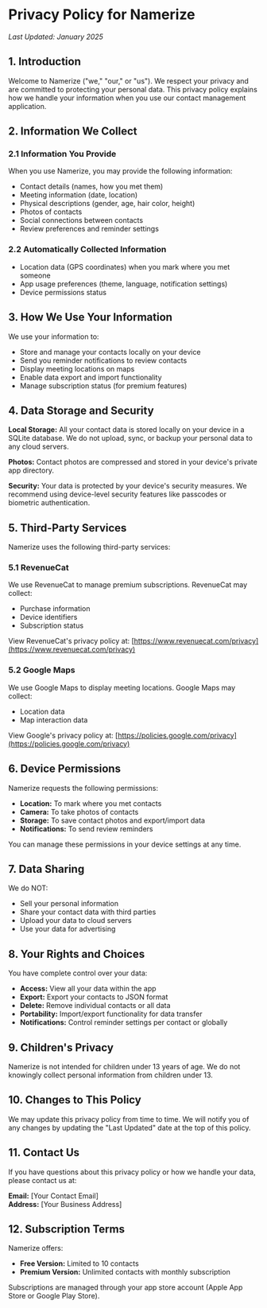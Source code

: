 # Privacy Policy for Namerize

*Last Updated: January 2025*

## 1. Introduction

Welcome to Namerize ("we," "our," or "us"). We respect your privacy and are committed to protecting your personal data. This privacy policy explains how we handle your information when you use our contact management application.

## 2. Information We Collect

### 2.1 Information You Provide

When you use Namerize, you may provide the following information:

- Contact details (names, how you met them)
- Meeting information (date, location)
- Physical descriptions (gender, age, hair color, height)
- Photos of contacts
- Social connections between contacts
- Review preferences and reminder settings

### 2.2 Automatically Collected Information

- Location data (GPS coordinates) when you mark where you met someone
- App usage preferences (theme, language, notification settings)
- Device permissions status

## 3. How We Use Your Information

We use your information to:

- Store and manage your contacts locally on your device
- Send you reminder notifications to review contacts
- Display meeting locations on maps
- Enable data export and import functionality
- Manage subscription status (for premium features)

## 4. Data Storage and Security

**Local Storage:** All your contact data is stored locally on your device in a SQLite database. We do not upload, sync, or backup your personal data to any cloud servers.

**Photos:** Contact photos are compressed and stored in your device's private app directory.

**Security:** Your data is protected by your device's security measures. We recommend using device-level security features like passcodes or biometric authentication.

## 5. Third-Party Services

Namerize uses the following third-party services:

### 5.1 RevenueCat

We use RevenueCat to manage premium subscriptions. RevenueCat may collect:

- Purchase information
- Device identifiers
- Subscription status

View RevenueCat's privacy policy at: [https://www.revenuecat.com/privacy](https://www.revenuecat.com/privacy)

### 5.2 Google Maps

We use Google Maps to display meeting locations. Google Maps may collect:

- Location data
- Map interaction data

View Google's privacy policy at: [https://policies.google.com/privacy](https://policies.google.com/privacy)

## 6. Device Permissions

Namerize requests the following permissions:

- **Location:** To mark where you met contacts
- **Camera:** To take photos of contacts
- **Storage:** To save contact photos and export/import data
- **Notifications:** To send review reminders

You can manage these permissions in your device settings at any time.

## 7. Data Sharing

We do NOT:

- Sell your personal information
- Share your contact data with third parties
- Upload your data to cloud servers
- Use your data for advertising

## 8. Your Rights and Choices

You have complete control over your data:

- **Access:** View all your data within the app
- **Export:** Export your contacts to JSON format
- **Delete:** Remove individual contacts or all data
- **Portability:** Import/export functionality for data transfer
- **Notifications:** Control reminder settings per contact or globally

## 9. Children's Privacy

Namerize is not intended for children under 13 years of age. We do not knowingly collect personal information from children under 13.

## 10. Changes to This Policy

We may update this privacy policy from time to time. We will notify you of any changes by updating the "Last Updated" date at the top of this policy.

## 11. Contact Us

If you have questions about this privacy policy or how we handle your data, please contact us at:

**Email:** [Your Contact Email]  
**Address:** [Your Business Address]

## 12. Subscription Terms

Namerize offers:

- **Free Version:** Limited to 10 contacts
- **Premium Version:** Unlimited contacts with monthly subscription

Subscriptions are managed through your app store account (Apple App Store or Google Play Store).
